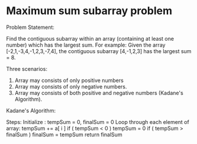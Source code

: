 # Maximum sum subarray problem

Problem Statement:

Find the contiguous subarray within an array (containing at least one number) which has the largest sum.
For example:
Given the array [-2,1,-3,4,-1,2,3,-7,4],
the contiguous subarray [4,-1,2,3] has the largest sum = 8.

Three scenarios:

1) Array may consists of only positive numbers
2) Array may consists of only negative numbers.
3) Array may consists of both positive and negative numbers (Kadane's Algorithm).


Kadane's Algorithm:

Steps:
Initialize : tempSum = 0, finalSum = 0
Loop through each element of array:
tempSum += a[ i ] 
if ( tempSum < 0 )
	tempSum = 0
if (  tempSum > finalSum )
	finalSum = tempSum
return finalSum
